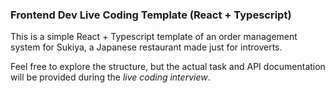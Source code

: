 ### Frontend Dev Live Coding Template (React + Typescript)

This is a simple React + Typescript template of an order management system for Sukiya, a Japanese restaurant made just
for introverts.

Feel free to explore the structure, but the actual task and API documentation will be provided during the _live coding
interview_.
